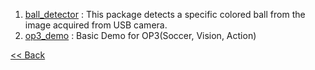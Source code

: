  1. [ball_detector](op3_ball_detector.md) : This package detects a specific colored ball from the image acquired from USB camera.
 2. [op3_demo](op3_demo.md) : Basic Demo for OP3(Soccer, Vision, Action)


[&lt;&lt; Back](OP3-User's-Guide.md)

